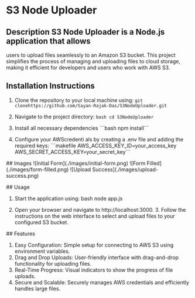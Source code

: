 # S3 Node Uploader

## Description S3 Node Uploader is a Node.js application that allows
users to upload files seamlessly to an Amazon S3 bucket. This project
simplifies the process of managing and uploading files to cloud storage,
making it efficient for developers and users who work with AWS S3.

## Installation Instructions 

1. Clone the repository to your local
machine using:
  `git clonehttps://github.com/Sayan-Rajak-Das/S3NodeUploader.git`

2. Navigate to the project directory:
   `bash cd S3NodeUploader`

4. Install all necessary dependencies \`\`\`bash npm install\`\`\`

5. Configure your AWScredenti als by creating a .env file and adding the
required keys: \`\`\`makefile AWS_ACCESS_KEY_ID=your_access_key
AWS_SECRET_ACCESS_KEY=your_secret_key\`\`\`

\## Images !\[Initial Form\](./images/initial-form.png) !\[Form
Filled\](./images/form-filled.png) !\[Upload
Success\](./images/upload-success.png)

\## Usage

 1. Start the application using: bash node app.js

2. Open your browser and navigate to http://localhost:3000. 3. Follow
the instructions on the web interface to select and upload files to your
configured S3 bucket.

\## Features

 1. Easy Configuration: Simple setup for connecting to AWS S3 using
environment variables. 
 2. Drag and Drop Uploads: User-friendly interface
with drag-and-drop functionality for uploading files. 
 3. Real-Time
Progress: Visual indicators to show the progress of file uploads. 
 4. Secure and Scalable: Securely manages AWS credentials and efficiently
handles large files.
